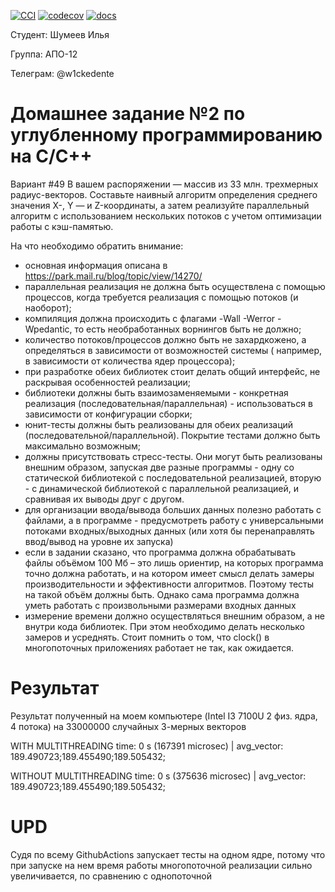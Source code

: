 [![CCI](https://github.com/Kam1runetzLabs/tp_hw_2/actions/workflows/CCI.yml/badge.svg)](https://github.com/Kam1runetzLabs/tp_hw_2/actions/workflows/CCI.yml) [![codecov](https://codecov.io/gh/Kam1runetzLabs/tp_hw_2/branch/development/graph/badge.svg)](https://codecov.io/gh/Kam1runetzLabs/tp_hw_2)
[![docs](https://img.shields.io/badge/docs-GithubPages-informational)](https://kam1runetzlabs.github.io/tp_hw_2/)

Студент: Шумеев Илья

Группа: АПО-12

Телеграм: @w1ckedente

# Домашнее задание №2 по углубленному программированию на C/C++

Вариант #49 В вашем распоряжении — массив из 33 млн. трехмерных радиус-векторов. Составьте наивный алгоритм определения
среднего значения X-, Y — и Z-координаты, а затем реализуйте параллельный алгоритм с использованием нескольких потоков с
учетом оптимизации работы с кэш-памятью.

На что необходимо обратить внимание:

- основная информация описана в https://park.mail.ru/blog/topic/view/14270/
- параллельная реализация не должна быть осуществлена с помощью процессов, когда требуется реализация с помощью
  потоков (и наоборот);
- компиляция должна происходить с флагами -Wall -Werror -Wpedantic, то есть необработанных ворнингов быть не должно;
- количество потоков/процессов должно быть не захардкожено, а определяться в зависимости от возможностей системы (
  например, в зависимости от количества ядер процессора);
- при разработке обеих библиотек стоит делать общий интерфейс, не раскрывая особенностей реализации;
- библиотеки должны быть взаимозаменяемыми - конкретная реализация (последовательная/параллельная) - использоваться в
  зависимости от конфигурации сборки;
- юнит-тесты должны быть реализованы для обеих реализаций (последовательной/параллельной). Покрытие тестами должно быть
  максимально возможным;
- должны присутствовать стресс-тесты. Они могут быть реализованы внешним образом, запуская две разные программы - одну
  со статической библиотекой с последовательной реализацией, вторую - с динамической библиотекой с параллельной
  реализацией, и сравнивая их выводы друг с другом.
- для организации ввода/вывода больших данных полезно работать с файлами, а в программе - предусмотреть работу с
  универсальными потоками входных/выходных данных (или хотя бы перенаправлять ввод/вывод на уровне их запуска)
- если в задании сказано, что программа должна обрабатывать файлы объёмом 100 Мб – это лишь ориентир, на которых
  программа точно должна работать, и на котором имеет смысл делать замеры производительности и эффективности алгоритмов.
  Поэтому тесты на такой объём должны быть. Однако сама программа должна уметь работать с произвольными размерами
  входных данных
- измерение времени должно осуществляться внешним образом, а не внутри кода библиотек. При этом необходимо делать
  несколько замеров и усреднять. Стоит помнить о том, что clock() в многопоточных приложениях работает не так, как
  ожидается.

# Результат

Результат полученный на моем компьютере (Intel I3 7100U 2 физ. ядра, 4 потока) на 33000000 случайных 3-мерных векторов


WITH MULTITHREADING time: 0 s (167391 microsec) | avg_vector: 189.490723;189.455490;189.505432;


WITHOUT MULTITHREADING time: 0 s (375636 microsec) | avg_vector: 189.490723;189.455490;189.505432;

# UPD

Судя по всему GithubActions запускает тесты на одном ядре, потому что при запуске на нем время работы многопоточной
реализации сильно увеличивается, по сравнению с однопоточной
